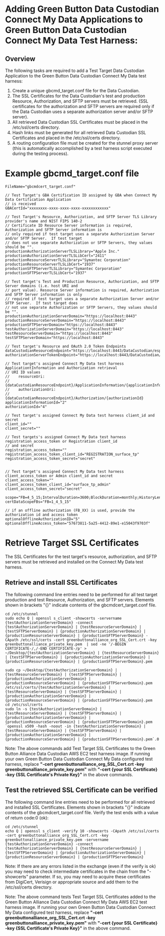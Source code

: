 # Adding Green Button Data Custodian Connect My Data Applications to Green Button Data Custodian Connect My Data Test Harness: #

## Overview ##
The following tasks are required to add a Test Target Data Custodian Application to the Green Button Data Custodian Connect My Data test harness:

1. Create a unique gbcmd_target.conf file for the Data Custodian.
2. The SSL Certificates for the Data Custodian's test and production Resource, Authorization, and SFTP servers must be retrieved.  (SSL certificates for the authorization and SFTP servers are required only if the Data Custodian uses a separate authorization server and/or SFTP server).
3. All retrieved Data Custodian SSL Certificates must be placed in the /etc/ssl/certs directory.
4. Hash links must be generated for all retrieved Data Custodian SSL Certificates and placed in the /etc/ssl/certs directory.
4. A routing configuration file must be created for the stunnel proxy server (this is automatically accomplished by a test harness script executed during the testing process).


# Example gbcmd_target.conf file #

    FileName="gbcmdcert_target.conf"

    // Test Target's GBA Certification ID assigned by GBA when Connect My Data Certification Application
    // is received
    GBACertId="xxxxxxxx-xxxx-xxxx-xxxx-xxxxxxxxxxxx"
    
    // Test Target's Resource, Authorization, and SFTP Server TLS Library provider's name and NIST FIPS 140-2 
    // Certificate ID Resource Server information is required, Authorization and SFTP Server information is 
    // only required if test target uses a separate Authorization Server and/or SFTP Server.  If test target
    // does not use separate Authorization or SFTP Servers, they values should be "".
    productionAuthorizationServerTLSLibrary="Apple Inc."
    productionAuthorizationServerTLSLibCert="2411"
    productionResourceServerTLSLibrary="Symantec Corporation"
    productionResourceServerTLSLibCert="1937"
    productionSFTPServerTLSLibrary="Symantec Corporation"
    productionSFTPServerTLSLibCert="1937"
    
    // Test target's Test and Production Resource, Authorization, and SFTP Server domains (i.e. host URI and
    // port value). Resource Server information is required, Authorization and SFTP Server information is only
    // required if test target uses a separate Authorization Server and/or SFTP Server.  If test target does
    // not use separate Authorization or SFTP Servers, they values should be "".    
    productionAuthorizationServerDomain="https://localhost:8443"
    productionResourceServerDomain="https://localhost:8443"
    productionSFTPServerDomain="https://localhost:8443"
    testAuthorizationServerDomain="https://localhost:8443"
    testResourceServerDomain="https://localhost:8443"
    testSFTPServerDomain="https://localhost:8443"
        
    // Test target's Resource and OAuth 2.0 Token Endpoints
    dataCustodianResourceEndpoint="https://localhost:8443/DataCustodian/espi/1_1/resource"
    authorizationServerTokenEndpoint="https://localhost:8443/DataCustodian/oauth/token"
    
    // Test target's assigned Connect My Data test harness ApplicationtInformation and Authorization retrieval
    // URI ID values
    // 	  resourceUri: 
    //		{dataCustodianResourceEndpoint}/ApplicationInformation/{applicationInformationId}
    // 	  authorizationUri: 
    //		{dataCustodianResourceEndpoint}/Authorization/{authorizationId}
    applicationInformationId="2"
    authorizationId="4"
    
    // Test target's assigned Connect My Data test harness client_id and secret
    client_id=""
    client_secret=""
    
    // Test targets's assigned Connect My Data test harness registration_access_token or Registration client_id
    // and secret
    registration_access_token=""
    registration_access_token_client_id="REGISTRATION_surface_tp"
    registration_access_token_secret="secret"
    
    
    // Test target's assigned Connect My Data test harness client_access_token or Admin client_id and secret
    client_access_token=""
    client_access_token_client_id="surface_tp_admin"
    client_access_token_secret="secret"
    
    scope="FB=4_5_15;IntervalDuration=3600;BlockDuration=monthly;HistoryLength=13"
    certDataScopeFBs="FB=1_4_5_15"
    
    // if an offline authorization (FB_XX) is used, provide the authorization id and access token
    optionalOfflineAuthorizationID="5"
    optionalOfflineAccess_token="57673811-5a25-4412-89e1-e15043f9703f"
    
# Retrieve Target SSL Certificates
The SSL Certificates for the test target's resource, authorization, and SFTP servers must be retrieved and
installed on the Connect My Data test harness.

## Retrieve and install SSL Certificates 
The following command line entries need to be performed for all test target production and test Resource, 
Authorization, and SFTP servers.  Elements shown in brackets "{}" indicate contents of the 
gbcmdcert_target.conf file.  

	cd /etc/stunnel
	sudo echo Q | openssl s_client -showcerts -servername {testAuthorizationServerDomain} -connect {testAuthorizationServerDomain} | {testResourceServerDomain} | {testSFTPServerDomain} | {productionAuthorizationServerDomain} | {productionResourceServerDomain} | {productionSFTPServerDomain} -CApath /etc/ssl/certs -cert greenbuttonalliance_org_SSL_Cert.crt -key greenbuttonalliance_private_key.pem  | sed -ne '/-BEGIN CERTIFICATE-/,/-END CERTIFICATE-/p' > ~/Desktop/{testAuthorizationServerDomain} | {testResourceServerDomain} | {testSFTPServerDomain} | {productionAuthorizationServerDomain} | {productionResourceServerDomain} | {productionSFTPServerDomain}.pem
	
	sudo cp ~/Desktop/{testAuthorizationServerDomain} | {testResourceServerDomain} | {testSFTPServerDomain} | {productionAuthorizationServerDomain} | {productionResourceServerDomain} | {productionSFTPServerDomain}.pem /etc/ssl/certs/{testAuthorizationServerDomain} | {testResourceServerDomain} | {testSFTPServerDomain} | {productionAuthorizationServerDomain} | {productionResourceServerDomain} | {productionSFTPServerDomain}.pem
	cd /etc/ssl/certs
	sudo ln -s {testAuthorizationServerDomain} | {testResourceServerDomain} | {testSFTPServerDomain} | {productionAuthorizationServerDomain} | {productionResourceServerDomain} | {productionSFTPServerDomain}.pem `openssl x509 -hash -noout -in {testAuthorizationServerDomain} | {testResourceServerDomain} | {testSFTPServerDomain} | {productionAuthorizationServerDomain} | {productionResourceServerDomain} | {productionSFTPServerDomain}.pem`.0
	
Note: The above commands add Test Target SSL Certificates to the Green Button Alliance Data Custodian AWS EC2 test harness image. If running your own Green Button Data Custodian Connect My Data configured test harness, replace **"-cert greenbuttonalliance_org_SSL_Cert.crt -key greenbuttonalliance_private_key.pem"** with **"-cert {your SSL Certificate} -key {SSL Certificate's Private Key}"** in the above commands.

## Test the retrieved SSL Certificate can be verified
The following command line entries need to be performed for all retrieved and installed SSL Certificates.  Elements
shown in brackets "{}" indicate contents of the gbcmdcert_target.conf file.  Verify the test ends with a value of
return code:0 (ok):

	cd /etc/stunnel
	echo Q | openssl s_client -verify 10 -showcerts -CApath /etc/ssl/certs -cert greenbuttonalliance_org_SSL_Cert.crt -key greenbuttonalliance_private_key.pem -servername {testAuthorizationServerDomain} -connect {testAuthorizationServerDomain} | {testResourceServerDomain} | {testSFTPServerDomain} | {productionAuthorizationServerDomain} | {productionResourceServerDomain} | {productionSFTPServerDomain}  

Note: If there are any errors listed in the exchange (even if the verify is ok) you may need to check intermediate
certificates in the chain from the "-showcerts" parameter. If so, you may need to acquire these certificates from
DigiCert, Verisign or appropriate source and add them to the /etc/ssl/certs directory.

Note: The above command tests Test Target SSL Certificates added to the Green Button Alliance Data Custodian Connect My Data AWS EC2 test harness image. If running your own Green Button Data Custodian Connect My Data configured test harness, replace **"-cert greenbuttonalliance_org_SSL_Cert.crt -key greenbuttonalliance_private_key.pem"** with **"-cert {your SSL Certificate} -key {SSL Certificate's Private Key}"** in the above command.
